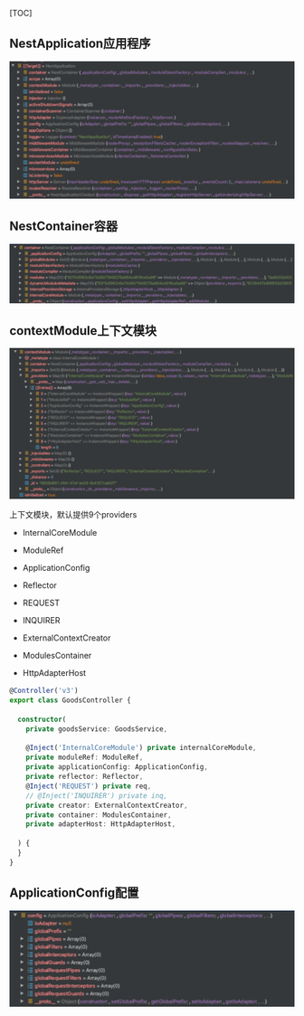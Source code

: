 [TOC]



## NestApplication应用程序

![image-20200915100945754](img/image-20200915100945754.png)

## NestContainer容器

![image-20200915104851524](img/image-20200915104851524.png)

## contextModule上下文模块

![image-20200915102528641](img/image-20200915102528641.png)

上下文模块，默认提供9个providers

- InternalCoreModule

- ModuleRef

- ApplicationConfig

- Reflector

- REQUEST

- INQUIRER

- ExternalContextCreator

- ModulesContainer

- HttpAdapterHost

```typescript
@Controller('v3')
export class GoodsController {

  constructor(
    private goodsService: GoodsService,

    @Inject('InternalCoreModule') private internalCoreModule,
    private moduleRef: ModuleRef,
    private applicationConfig: ApplicationConfig,
    private reflector: Reflector,
    @Inject('REQUEST') private req,
    // @Inject('INQUIRER') private inq,
    private creator: ExternalContextCreator,
    private container: ModulesContainer,
    private adapterHost: HttpAdapterHost,

  ) {
  }
} 
```

## ApplicationConfig配置

![image-20200915101637826](img/image-20200915101637826.png)

